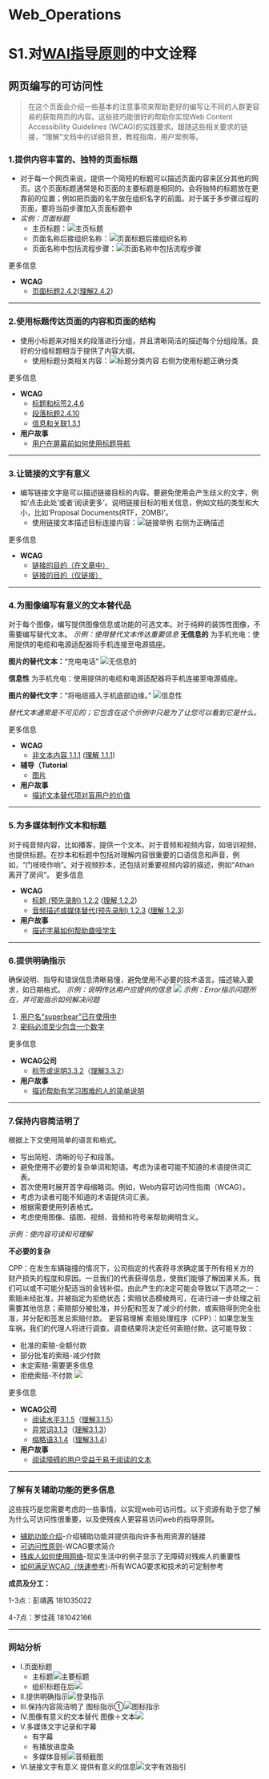 # Web_Operations
# S1.对[WAI指导原则](https://www.w3.org/WAI/tips/writing/)的中文诠释
## 网页编写的可访问性
> 在这个页面会介绍一些基本的注意事项来帮助更好的编写让不同的人群更容易的获取网页的内容。这些技巧能很好的帮助你实现Web Content Accessibility Guidelines (WCAG)的实践要求。跟随这些相关要求的链接，“理解”文档中的详细背景，教程指南，用户案例等。
### 1.提供内容丰富的、独特的页面标题
* 对于每一个网页来说，提供一个简短的标题可以描述页面内容来区分其他的网页。这个页面标题通常是和页面的主要标题是相同的。会将独特的标题放在更靠前的位置；例如把页面的名字放在组织名字的前面。对于属于多步骤过程的页面，要将当前步骤加入页面标题中
* *实例：页面标题*
  * 主页标题：![主页标题](https://github.com/Pjx759/Web_Operations/blob/master/photo/titles/title1.png)
  * 页面名称后接组织名称：![页面标题后接组织名称](https://github.com/Pjx759/Web_Operations/blob/master/photo/titles/title1-2.png)
  * 页面名称中包括流程步骤：![页面名称中包括流程步骤](https://github.com/Pjx759/Web_Operations/blob/master/photo/titles/title1-3.png)  

更多信息
* **WCAG**
  * [页面标题2.4.2](https://www.w3.org/WAI/WCAG21/quickref/#page-titled)([理解2.4.2](https://www.w3.org/WAI/WCAG21/Understanding/page-titled))
---
### 2.使用标题传达页面的内容和页面的结构
* 使用小标题来对相关的段落进行分组，并且清晰简洁的描述每个分组段落。良好的分组标题相当于提供了内容大纲。
  * 使用标题分类相关内容：![标题分类内容](https://github.com/Pjx759/Web_Operations/blob/master/photo/titles/title2.png)  右侧为使用标题正确分类  

更多信息
* **WCAG**
  * [标题和标签2.4.6](https://www.w3.org/WAI/WCAG21/quickref/#headings-and-labels)
  * [段落标题2.4.10](https://www.w3.org/WAI/WCAG21/quickref/#section-headings)
  * [信息和关联1.3.1](https://www.w3.org/WAI/WCAG21/quickref/#info-and-relationships)
* **用户故事**
  * [用户在屏幕前如何使用标题导航](https://www.w3.org/WAI/people-use-web/user-stories/#accountant)
---
### 3.让链接的文字有意义
* 编写链接文字是可以描述链接目标的内容。要避免使用会产生歧义的文字，例如‘点击此处’或者‘阅读更多’。说明链接目标的相关信息，例如文档的类型和大小，比如‘Proposal Documents(RTF，20MB)’。
  * 使用链接文本描述目标连接内容：![链接举例](https://github.com/Pjx759/Web_Operations/blob/master/photo/titles/title3.png)  右侧为正确描述  

更多信息
* **WCAG**
  * [链接的目的（在文章中）](https://www.w3.org/WAI/WCAG21/quickref/#link-purpose-in-context)
  * [链接的目的（仅链接）](https://www.w3.org/WAI/WCAG21/quickref/#link-purpose-link-only)
---
### 4.为图像编写有意义的文本替代品
对于每个图像，编写提供图像信息或功能的可选文本。对于纯粹的装饰性图像，不需要编写替代文本。
*示例：使用替代文本传达重要信息*
**无信息的**
为手机充电：使用提供的电缆和电源适配器将手机连接至电源插座。

**图片的替代文本：**“充电电话”
![无信息的](https://github.com/Luojiachunaaa/Web-operation-and-management/blob/master/images/point4.png)

**信息性**
为手机充电：使用提供的电缆和电源适配器将手机连接至电源插座。

**图片的替代文字：**“将电缆插入手机底部边缘。”
![信息性](https://github.com/Luojiachunaaa/Web-operation-and-management/blob/master/images/point4.png)

*替代文本通常是不可见的；它包含在这个示例中只是为了让您可以看到它是什么。*

更多信息
* **WCAG**
    + [非文本内容 1.1.1](https://www.w3.org/WAI/WCAG21/quickref/#non-text-content) ([理解 1.1.1](https://www.w3.org/WAI/WCAG21/Understanding/non-text-content))     
* **辅导（Tutorial**
    + [图片](https://www.w3.org/WAI/tutorials/images/)    
* **用户故事**
    + [描述文本替代项对盲用户的价值](https://www.w3.org/WAI/people-use-web/user-stories/#accountant)
---    
### 5.为多媒体制作文本和标题
对于纯音频内容，比如播客，提供一个文本。对于音频和视频内容，如培训视频，也提供标题。在抄本和标题中包括对理解内容很重要的口语信息和声音，例如，“门吱吱作响”。对于视频抄本，还包括对重要视频内容的描述，例如“Athan离开了房间”。
更多信息
* **WCAG**
    + [标题 (预先录制) 1.2.2](https://www.w3.org/WAI/WCAG21/quickref/#captions-prerecorded) ([理解 1.2.2](https://www.w3.org/WAI/WCAG21/Understanding/captions-prerecorded))
    + [音频描述或媒体替代(预先录制) 1.2.3](https://www.w3.org/WAI/WCAG21/quickref/#audio-description-or-media-alternative-prerecorded) ([理解 1.2.3](https://www.w3.org/WAI/WCAG21/Understanding/audio-description-or-media-alternative-prerecorded))
* **用户故事**
    + [描述字幕如何帮助聋哑学生](https://www.w3.org/WAI/people-use-web/user-stories/#onlinestudent)
---
### 6.提供明确指示
确保说明、指导和错误信息清晰易懂，避免使用不必要的技术语言。描述输入要求，如日期格式。
*示例：说明传达用户应提供的信息*
![](https://github.com/Luojiachunaaa/Web-operation-and-management/blob/master/images/point6.png)
*示例：Error指示问题所在，并可能指示如何解决问题*
1. [用户名“superbear”已在使用中](https://www.w3.org/WAI/tips/writing/#)
2. [密码必须至少包含一个数字]()

更多信息
* **WCAG公司**
    + [标签或说明3.3.2](https://www.w3.org/WAI/WCAG21/quickref/#labels-or-instructions)（[理解3.3.2](https://www.w3.org/WAI/WCAG21/Understanding/labels-or-instructions)）
* **用户故事**
    + [描述帮助有学习困难的人的简单说明](https://www.w3.org/WAI/people-use-web/user-stories/#supermarketassistant)
---   
### 7.保持内容简洁明了
根据上下文使用简单的语言和格式。
* 写出简短、清晰的句子和段落。
* 避免使用不必要的复杂单词和短语。考虑为读者可能不知道的术语提供词汇表。
* 首次使用时展开首字母缩略词。例如，Web内容可访问性指南（WCAG）。
* 考虑为读者可能不知道的术语提供词汇表。
* 根据需要使用列表格式。
* 考虑使用图像、插图、视频、音频和符号来帮助阐明含义。

*示例：使内容可读和可理解*

**不必要的复杂**

CPP：在发生车辆碰撞的情况下，公司指定的代表将寻求确定属于所有相关方的财产损失的程度和原因。一旦我们的代表获得信息，使我们能够了解因果关系，我们可以或不可能分配适当的金钱补偿。由此产生的决定可能会导致以下选项之一：索赔未经批准，并被指定为拒绝状态；索赔状态模棱两可，在进行进一步处理之前需要其他信息；索赔部分被批准，并分配和签发了减少的付款，或索赔得到完全批准，并分配和签发总索赔付款。
更容易理解
索赔处理程序（CPP）：如果您发生车祸，我们的代理人将进行调查。调查结果将决定任何索赔付款。这可能导致：
* 批准的索赔-全额付款
* 部分批准的索赔-减少付款
* 未定索赔-需要更多信息
* 拒绝索赔-不付款
![](https://github.com/Luojiachunaaa/Web-operation-and-management/blob/master/images/point7.png)

更多信息
* **WCAG公司**
    + [阅读水平3.1.5](https://www.w3.org/WAI/WCAG21/quickref/#reading-level)（[理解3.1.5](https://www.w3.org/WAI/WCAG21/Understanding/reading-level)）
    + [异常词3.1.3](https://www.w3.org/WAI/WCAG21/quickref/#unusual-words)（[理解3.1.3](https://www.w3.org/WAI/WCAG21/Understanding/unusual-words)）
    + [缩略语3.1.4](https://www.w3.org/WAI/WCAG21/quickref/#abbreviations)（[理解3.1.4](https://www.w3.org/WAI/WCAG21/Understanding/abbreviations)）
* **用户故事**
    + [阅读障碍的用户受益于易于阅读的文本](https://www.w3.org/WAI/people-use-web/user-stories/#classroomstudent)
---   
### 了解有关辅助功能的更多信息
这些技巧是您需要考虑的一些事情，以实现web可访问性。以下资源有助于您了解为什么可访问性很重要，以及使残疾人更容易访问web的指导原则。
* [辅助功能介绍](https://www.w3.org/WAI/fundamentals/accessibility-intro/)-介绍辅助功能并提供指向许多有用资源的链接
* [可访问性原则](https://www.w3.org/WAI/fundamentals/accessibility-intro/)-WCAG要求简介
* [残疾人如何使用网络](https://www.w3.org/WAI/people-use-web/)-现实生活中的例子显示了无障碍对残疾人的重要性
* [如何满足WCAG（快速参考)](https://www.w3.org/WAI/WCAG21/quickref/)-所有WCAG要求和技术的可定制参考

**成员及分工：**

1-3点：彭靖茜 181035022

4-7点：罗佳莼 181042166

***  
### 网站分析
* Ⅰ.页面标题
  * 主标题![主要标题](https://github.com/Pjx759/Web_Operations/blob/master/photo/titles/step2/%E7%BD%91%E9%A1%B5%E6%A0%87%E9%A2%98.png)
  * 组织标题在后![](https://github.com/Pjx759/Web_Operations/blob/master/photo/titles/step2/%E6%A0%87%E9%A2%982.png)
* Ⅱ.提供明确指示![登录指示](https://github.com/Pjx759/Web_Operations/blob/master/photo/titles/step2/%E7%99%BB%E5%BD%95%E9%A1%B5.png)
* Ⅲ.保持内容简洁明了  图标指示①![图标指示](https://github.com/Pjx759/Web_Operations/blob/master/photo/titles/step2/%E5%9B%BE%E6%A0%872.png)
* Ⅳ.图像有意义的文本替代  图像＋文本![](https://github.com/Pjx759/Web_Operations/blob/master/photo/titles/step2/%E5%9B%BE%E4%BE%8B.png)
* Ⅴ.多媒体文字记录和字幕
  * 有字幕
  * 有播放进度条
  * 多媒体音频![音频截图](https://github.com/Pjx759/Web_Operations/blob/master/photo/titles/step2/%E9%9F%B3%E9%A2%91%E6%92%AD%E6%94%BE.png)
* Ⅵ.链接文字有意义  提供有意义的信息![文字有效指引](https://github.com/Pjx759/Web_Operations/blob/master/photo/titles/step2/%E9%93%BE%E6%8E%A5%E6%8C%87%E5%BC%95.jpg)

